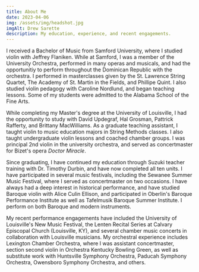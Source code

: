```yaml
---
title: About Me
date: 2023-04-06
img: /assets/img/headshot.jpg
imgAlt: Drew Sarette
description: My education, experience, and recent engagements.
---
```


I received a Bachelor of Music from Samford University, where I studied violin with Jeffrey Flaniken. While at Samford, I was a member of the University Orchestra, performed in many operas and musicals, and had the opportunitiy to perform throughout the Dominican Republic with the orchestra. I performed in masterclasses given by the St. Lawrence String Quartet, The Academy of St. Martin in the Fields, and Phillipe Quint. I also studied violin pedagogy with Caroline Nordlund, and began teaching lessons. Some of my students were admitted to the Alabama School of the Fine Arts.  

While completing my Master's degree at the University of Louisville, I had the opportunity to study with David Updegraf, Hal Grosman, Pattrick Rafferty, and Brittany MacWilliams. As a graduate teaching assistant, I taught violin to music education majors in String Methods classes. I also taught undergraduate violin lessons and coached chamber groups. I was principal 2nd violin in the university orchestra, and served as concertmaster for Bizet's opera *Doctor Miracle*.

Since graduating, I have continued my education through Suzuki teacher training with Dr. Timothy Durbin, and have now completed all ten units. I have participated in several music festivals, including the Sewanee Summer Music Festival, where I served as concertmaster on two occasions. I have always had a deep interest in historical performance, and have studied Baroque violin with Alice Culin Ellison, and participated in Oberlin's Baroque Performance Institute as well as Tafelmusik Baroque Summer Institute. I perform on both Baroque and modern instruments. 

My recent performance engagements have included the University of Louisville's New Music Festival, the Lenten Recital Series at Calvary Episcopal Church (Louisville, KY), and several chamber music concerts in collaboration with Louisville musicians. My orchestral experience includes Lexington Chamber Orchestra, where I was assistant concertmaster, section second violin in Orchestra Kentucky Bowling Green, as well as substitute work with Huntsville Symphony Orchestra, Paducah Symphony Orchestra, Owensboro Symphony Orchestra, and others. 